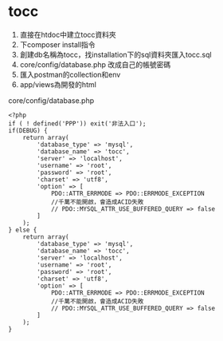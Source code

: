 # tocc

1. 直接在htdoc中建立tocc資料夾
2. 下composer install指令
3. 創建db名稱為tocc，找installation下的sql資料夾匯入tocc.sql
4. core/config/database.php 改成自己的帳號密碼
5. 匯入postman的collection和env
6. app/views為開發的html

core/config/database.php
```
<?php
if ( ! defined('PPP')) exit('非法入口');
if(DEBUG) {
	return array(
		'database_type' => 'mysql',
		'database_name' => 'tocc',
		'server' => 'localhost',
		'username' => 'root',
		'password' => 'root',
		'charset' => 'utf8',
		'option' => [
			PDO::ATTR_ERRMODE => PDO::ERRMODE_EXCEPTION
			//千萬不能開啟，會造成ACID失敗
			// PDO::MYSQL_ATTR_USE_BUFFERED_QUERY => false
		]
	);
} else {
	return array(
		'database_type' => 'mysql',
		'database_name' => 'tocc',
		'server' => 'localhost',
		'username' => 'root',
		'password' => 'root',
		'charset' => 'utf8',
		'option' => [
			PDO::ATTR_ERRMODE => PDO::ERRMODE_EXCEPTION
			//千萬不能開啟，會造成ACID失敗
			// PDO::MYSQL_ATTR_USE_BUFFERED_QUERY => false
		]
	);
}

```
